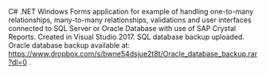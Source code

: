 C# .NET Windows Forms application for example of handling one-to-many relationships, many-to-many relationships, validations and user interfaces connected to SQL Server or Oracle Database with use of SAP Crystal Reports. Created in Visual Studio 2017. SQL database backup uploaded. Oracle database backup available at: https://www.dropbox.com/s/bwne54dsjue2t8t/Oracle_database_backup.rar?dl=0 .
